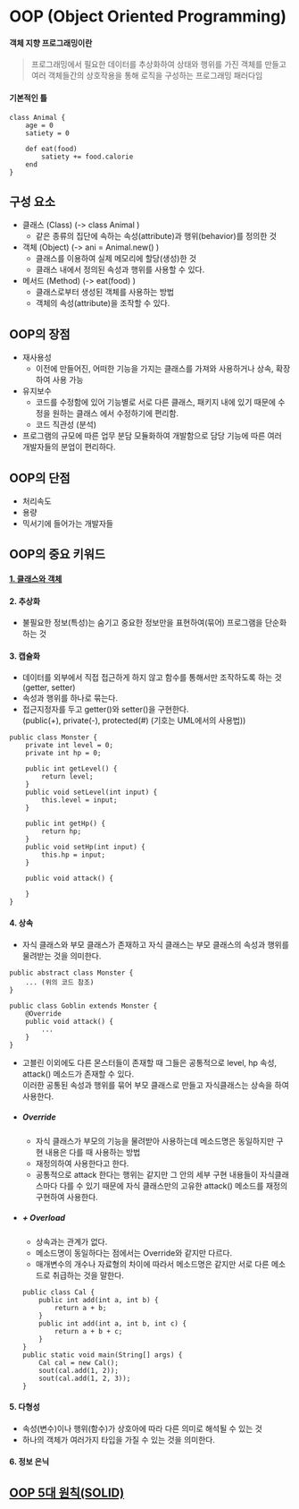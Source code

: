 # OOP (Object Oriented Programming)

#### 객체 지향 프로그래밍이란
> 프로그래밍에서 필요한 데이터를 추상화하여 상태와 행위를 가진 객체를 만들고
여러 객체들간의 상호작용을 통해 로직을 구성하는 프로그래밍 패러다임

#### 기본적인 틀
```
class Animal {
    age = 0
    satiety = 0

    def eat(food)
        satiety += food.calorie
    end
}
```

## 구성 요소
- 클래스 (Class) (-> class Animal )
    - 같은 종류의 집단에 속하는 속성(attribute)과 행위(behavior)를 정의한 것
- 객체 (Object) (-> ani = Animal.new() )
    - 클래스를 이용하여 실제 메모리에 할당(생성)한 것
    - 클래스 내에서 정의된 속성과 행위를 사용할 수 있다.
- 메서드 (Method) (-> eat(food) )
    - 클래스로부터 생성된 객체를 사용하는 방법
    - 객체의 속성(attribute)을 조작할 수 있다.

## OOP의 장점
- 재사용성
    - 이전에 만들어진, 어떠한 기능을 가지는 클래스를 가져와 사용하거나 상속, 확장 하여 사용 가능
- 유지보수
    - 코드를 수정함에 있어 기능별로 서로 다른 클래스, 패키지 내에 있기 때문에 수정을 원하는 클래스
    에서 수정하기에 편리함.
    - 코드 직관성 (분석)
- 프로그램의 규모에 따른 업무 분담
    모듈화하여 개발함으로 담당 기능에 따른 여러 개발자들의 분업이 편리하다.

## OOP의 단점
- 처리속도
- 용량
- 믹서기에 들어가는 개발자들

## OOP의 중요 키워드
#### [1. 클래스와 객체](#구성-요소)
#### 2. 추상화
- 불필요한 정보(특성)는 숨기고 중요한 정보만을 표현하여(묶어) 프로그램을 단순화하는 것
#### 3. 캡슐화
- 데이터를 외부에서 직접 접근하게 하지 않고 함수를 통해서만 조작하도록 하는 것 (getter, setter)
- 속성과 행위를 하나로 묶는다.
- 접근지정자를 두고 getter()와 setter()을 구현한다.  
(public(+), private(-), protected(#) (기호는 UML에서의 사용법))
```
public class Monster {
    private int level = 0;
    private int hp = 0;

    public int getLevel() {
        return level;
    }
    public void setLevel(int input) {
        this.level = input;
    }

    public int getHp() {
        return hp;
    }
    public void setHp(int input) {
        this.hp = input;
    }

    public void attack() {

    }
}
```
#### 4. 상속
- 자식 클래스와 부모 클래스가 존재하고 자식 클래스는 부모 클래스의 속성과 행위를 물려받는 것을 의미한다.
```
public abstract class Monster {
    ... (위의 코드 참조)
}

public class Goblin extends Monster {
    @Override
    public void attack() {
        ...
    }
}
```
- 고블린 이외에도 다른 몬스터들이 존재할 때 그들은 공통적으로 level, hp 속성, attack() 메소드가 존재할 수 있다.  
이러한 공통된 속성과 행위를 묶어 부모 클래스로 만들고 자식클래스는 상속을 하여 사용한다.
- ##### Override
    - 자식 클래스가 부모의 기능을 물려받아 사용하는데 메소드명은 동일하지만 구현 내용은 다를 때 사용하는 방법
    - 재정의하여 사용한다고 한다.
    - 공통적으로 attack 한다는 행위는 같지만 그 안의 세부 구현 내용들이 자식클래스마다 다를 수 있기 때문에
    자식 클래스만의 고유한 attack() 메소드를 재정의 구현하여 사용한다.
- ##### + Overload
    - 상속과는 관계가 없다.
    - 메소드명이 동일하다는 점에서는 Override와 같지만 다르다.
    - 매개변수의 개수나 자료형의 차이에 따라서 메소드명은 같지만 서로 다른 메소드로 취급하는 것을 말한다.
    ```
    public class Cal {
        public int add(int a, int b) {
            return a + b;
        }
        public int add(int a, int b, int c) {
            return a + b + c;
        }
    }
    public static void main(String[] args) {
        Cal cal = new Cal();
        sout(cal.add(1, 2));
        sout(cal.add(1, 2, 3));
    }
    ```

#### 5. 다형성
- 속성(변수)이나 행위(함수)가 상호아에 따라 다른 의미로 해석될 수 있는 것
- 하나의 객체가 여러가지 타입을 가질 수 있는 것을 의미한다.

#### 6. 정보 은닉

## [OOP 5대 원칙(SOLID)](./Design%20Pattern/SOLID.md)